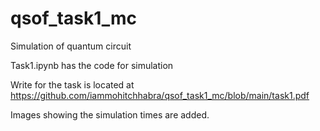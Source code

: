# qsof_task1_mc
Simulation of quantum circuit

Task1.ipynb has the code for simulation  

Write for the task is located at
https://github.com/iammohitchhabra/qsof_task1_mc/blob/main/task1.pdf

Images showing the simulation times are added.
